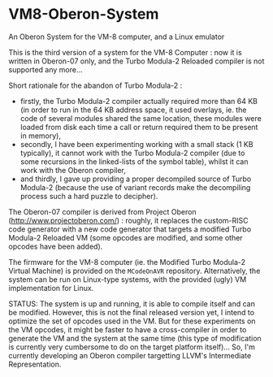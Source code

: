# VM8-Oberon-System
An Oberon System for the VM-8 computer, and a Linux emulator

This is the third version of a system for the VM-8 Computer : now it is written in Oberon-07 only, and the Turbo Modula-2 Reloaded compiler is not supported any more...

Short rationale for the abandon of Turbo Modula-2 : 

- firstly, the Turbo Modula-2 compiler actually required more than 64 KB (in order to run in the 64 KB address space, it used overlays, ie. the code of several modules shared the same location, these modules were loaded from disk each time a call or return required them to be present in memory), 
- secondly, I have been experimenting working with a small stack (1 KB typically), it cannot work with the Turbo Modula-2 compiler (due to some recursions in the linked-lists of the symbol table), whilst it can work with the Oberon compiler,
- and thirdly, I gave up providing a proper decompiled source of Turbo Modula-2 (because the use of variant records make the decompiling process such a hard puzzle to decipher).

The Oberon-07 compiler is derived from Project Oberon (http://www.projectoberon.com/) : roughly, it replaces the custom-RISC code generator with a new code generator that targets a modified Turbo Modula-2 Reloaded VM (some opcodes are modified, and some other opcodes have been added).

The firmware for the VM-8 computer (ie. the Modified Turbo Modula-2 Virtual Machine) is provided on the `MCodeOnAVR` repository.
Alternatively, the system can be run on Linux-type systems, with the provided (ugly) VM implementation for Linux.

<!---
TRY IT:

1. Download the virtual machine for Linux and compile it (make). It should work without modification on Linux, Android (in Termux), Windows (with Cygwin).

2. Download the zipped system disk and extract it (system.dsk) in the same directory as the virtual machine interpreters, it is an image of a FAT32 filesystem with my current small operating system pre-installed in it. You can check the contents of this image:

- file system.dsk reveals it has 128 reserved sectors (the system image is installed in the reserved sectors), apart from this it is a normal FAT32 filesystem.
- you can access the contents with the mtools on Linux, or mount this disk image (e.g sudo mount -o loop system.dsk /mnt). For convenience, this repository also shows many files of this disk (the Oberon compiler, the system sources, etc.).

3. Start the virtual machine, telling it to boot on the disk image:
./vm4 system.dsk

4. Try some examples:
- dir
- pipe <loadpath.txt  (this file contains the top level directory names that are looked up when you ask for a module to load (e.g dir and pipe are in SHELL.DIR)
- cd examples
- pipe <hello.obn (yeap this one is an Oberon module)
- obn hello (this compiles the Oberon module)
- hello (this runs the compiled module)
- root (go back to root dir)
- cd demo
- rushhour <level.030  (this solves a rushhour puzzle, and animates the solution)
- ...

-->

STATUS:
The system is up and running, it is able to compile itself and can be modified.
However, this is not the final released version yet, I intend to optimize the set of opcodes used in the VM. 
But for these experiments on the VM opcodes, it might be faster to have a cross-compiler in order to generate the VM and the system at the same time (this type of modification is currently very cumbersome to do on the target platform itself)...
So, I'm currently developing an Oberon compiler targetting LLVM's Intermediate Representation.
